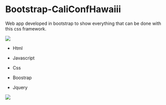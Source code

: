 # Bootstrap-CaliConfHawaiii

Web app developed in bootstrap to show everything that can be done with this css framework.

<img src="https://i.imgur.com/4kxBNd5.png" />

- Html

- Javascript

- Css

- Boostrap

- Jquery

<img src="https://i.imgur.com/LnnaqmW.jpg" />
